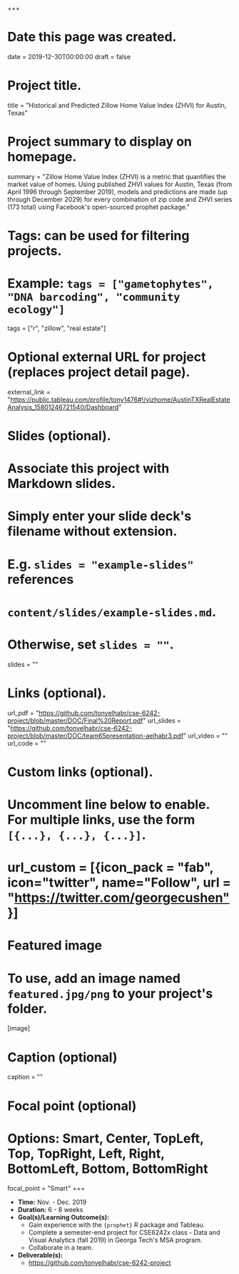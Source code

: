 +++
# Date this page was created.
date = 2019-12-30T00:00:00
draft = false

# Project title.
title = "Historical and Predicted Zillow Home Value Index (ZHVI) for Austin, Texas"

# Project summary to display on homepage.
summary = "Zillow Home Value Index (ZHVI) is a metric that quantifies the market value of homes. Using published ZHVI values for Austin, Texas (from April 1996 through September 2019), models and predictions are made (up through December 2029) for every combination of zip code and ZHVI series (173 total) using Facebook's open-sourced prophet package."

# Tags: can be used for filtering projects.
# Example: `tags = ["gametophytes", "DNA barcoding", "community ecology"]`
tags = ["r", "zillow", "real estate"]

# Optional external URL for project (replaces project detail page).
external_link = "https://public.tableau.com/profile/tony1476#!/vizhome/AustinTXRealEstateAnalysis_15801246721540/Dashboard"

# Slides (optional).
#   Associate this project with Markdown slides.
#   Simply enter your slide deck's filename without extension.
#   E.g. `slides = "example-slides"` references 
#   `content/slides/example-slides.md`.
#   Otherwise, set `slides = ""`.
slides = ""

# Links (optional).
url_pdf = "https://github.com/tonyelhabr/cse-6242-project/blob/master/DOC/Final%20Report.pdf"
url_slides = "https://github.com/tonyelhabr/cse-6242-project/blob/master/DOC/team65presentation-aelhabr3.pdf"
url_video = ""
url_code = ""

# Custom links (optional).
#   Uncomment line below to enable. For multiple links, use the form `[{...}, {...}, {...}]`.
# url_custom = [{icon_pack = "fab", icon="twitter", name="Follow", url = "https://twitter.com/georgecushen"}]

# Featured image
# To use, add an image named `featured.jpg/png` to your project's folder. 
[image]
  # Caption (optional)
  caption = ""
  
  # Focal point (optional)
  # Options: Smart, Center, TopLeft, Top, TopRight, Left, Right, BottomLeft, Bottom, BottomRight
  focal_point = "Smart"
+++

+ __Time:__ Nov. - Dec. 2019
+ __Duration:__ 6 - 8 weeks
+ __Goal(s)/Learning Outcome(s):__
    + Gain experience with the `{prophet}` R package and Tableau.
    + Complete a semester-end project for CSE6242x class - Data and Visual Analytics (fall 2019) in Georga Tech's MSA program.
    + Collaborate in a team.
+ __Deliverable(s):__
    + https://github.com/tonyelhabr/cse-6242-project
